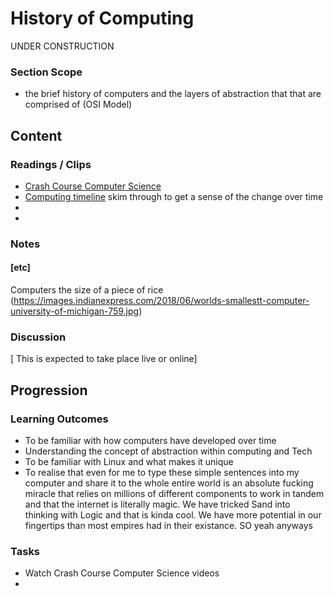 # History of Computing
UNDER CONSTRUCTION  
### Section Scope  
- the brief history of computers and the layers of abstraction that that are comprised of (OSI Model)
## Content  
### Readings / Clips  
- [Crash Course Computer Science](https://www.youtube.com/watch?v=tpIctyqH29Q&list=PLH2l6uzC4UEW0s7-KewFLBC1D0l6XRfye)
- [Computing timeline](https://www.computerhistory.org/timeline/computers/) skim through to get a sense of the change over time
- []()
- []()
### Notes  
#### [etc]  
Computers the size of a piece of rice (https://images.indianexpress.com/2018/06/worlds-smallestt-computer-university-of-michigan-759.jpg)
### Discussion  
[ This is expected to take place live or online]
## Progression  
### Learning Outcomes  
- To be familiar with how computers have developed over time
- Understanding the concept of abstraction within computing and Tech
- To be familiar with Linux and what makes it unique 
- To realise that even for me to type these simple sentences into my computer and share it to the whole entire world is an absolute fucking miracle that relies on millions of different components to work in tandem and that the internet is literally magic. We have tricked Sand into thinking with Logic and that is kinda cool. We have more potential in our fingertips than most empires had in their existance. SO yeah anyways
### Tasks   
- Watch Crash Course Computer Science videos
- 
